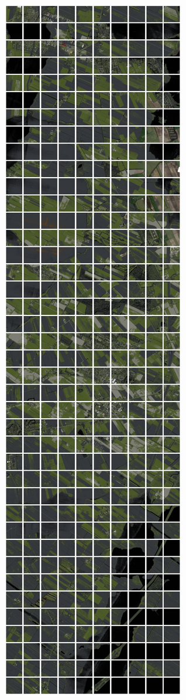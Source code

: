 <html>
<div>
<img src="https://github.com/HakkaTjakka/NL_TILE_MAP/blob/main/18/633/-1063/r.6330.-10630.png" height="44" width="44">
<img src="https://github.com/HakkaTjakka/NL_TILE_MAP/blob/main/18/633/-1063/r.6331.-10630.png" height="44" width="44">
<img src="https://github.com/HakkaTjakka/NL_TILE_MAP/blob/main/18/633/-1063/r.6332.-10630.png" height="44" width="44">
<img src="https://github.com/HakkaTjakka/NL_TILE_MAP/blob/main/18/633/-1063/r.6333.-10630.png" height="44" width="44">
<img src="https://github.com/HakkaTjakka/NL_TILE_MAP/blob/main/18/633/-1063/r.6334.-10630.png" height="44" width="44">
<img src="https://github.com/HakkaTjakka/NL_TILE_MAP/blob/main/18/633/-1063/r.6335.-10630.png" height="44" width="44">
<img src="https://github.com/HakkaTjakka/NL_TILE_MAP/blob/main/18/633/-1063/r.6336.-10630.png" height="44" width="44">
<img src="https://github.com/HakkaTjakka/NL_TILE_MAP/blob/main/18/633/-1063/r.6337.-10630.png" height="44" width="44">
<img src="https://github.com/HakkaTjakka/NL_TILE_MAP/blob/main/18/633/-1063/r.6338.-10630.png" height="44" width="44">
<img src="https://github.com/HakkaTjakka/NL_TILE_MAP/blob/main/18/633/-1063/r.6339.-10630.png" height="44" width="44">
<img src="https://github.com/HakkaTjakka/NL_TILE_MAP/blob/main/18/634/-1063/r.6340.-10630.png" height="44" width="44">
<img src="https://github.com/HakkaTjakka/NL_TILE_MAP/blob/main/18/634/-1063/r.6341.-10630.png" height="44" width="44">
<img src="https://github.com/HakkaTjakka/NL_TILE_MAP/blob/main/18/634/-1063/r.6342.-10630.png" height="44" width="44">
<img src="https://github.com/HakkaTjakka/NL_TILE_MAP/blob/main/18/634/-1063/r.6343.-10630.png" height="44" width="44">
<img src="https://github.com/HakkaTjakka/NL_TILE_MAP/blob/main/18/634/-1063/r.6344.-10630.png" height="44" width="44">
<img src="https://github.com/HakkaTjakka/NL_TILE_MAP/blob/main/18/634/-1063/r.6345.-10630.png" height="44" width="44">
<img src="https://github.com/HakkaTjakka/NL_TILE_MAP/blob/main/18/634/-1063/r.6346.-10630.png" height="44" width="44">
<img src="https://github.com/HakkaTjakka/NL_TILE_MAP/blob/main/18/634/-1063/r.6347.-10630.png" height="44" width="44">
<img src="https://github.com/HakkaTjakka/NL_TILE_MAP/blob/main/18/634/-1063/r.6348.-10630.png" height="44" width="44">
<img src="https://github.com/HakkaTjakka/NL_TILE_MAP/blob/main/18/634/-1063/r.6349.-10630.png" height="44" width="44">
<br>
<img src="https://github.com/HakkaTjakka/NL_TILE_MAP/blob/main/18/633/-1063/r.6330.-10629.png" height="44" width="44">
<img src="https://github.com/HakkaTjakka/NL_TILE_MAP/blob/main/18/633/-1063/r.6331.-10629.png" height="44" width="44">
<img src="https://github.com/HakkaTjakka/NL_TILE_MAP/blob/main/18/633/-1063/r.6332.-10629.png" height="44" width="44">
<img src="https://github.com/HakkaTjakka/NL_TILE_MAP/blob/main/18/633/-1063/r.6333.-10629.png" height="44" width="44">
<img src="https://github.com/HakkaTjakka/NL_TILE_MAP/blob/main/18/633/-1063/r.6334.-10629.png" height="44" width="44">
<img src="https://github.com/HakkaTjakka/NL_TILE_MAP/blob/main/18/633/-1063/r.6335.-10629.png" height="44" width="44">
<img src="https://github.com/HakkaTjakka/NL_TILE_MAP/blob/main/18/633/-1063/r.6336.-10629.png" height="44" width="44">
<img src="https://github.com/HakkaTjakka/NL_TILE_MAP/blob/main/18/633/-1063/r.6337.-10629.png" height="44" width="44">
<img src="https://github.com/HakkaTjakka/NL_TILE_MAP/blob/main/18/633/-1063/r.6338.-10629.png" height="44" width="44">
<img src="https://github.com/HakkaTjakka/NL_TILE_MAP/blob/main/18/633/-1063/r.6339.-10629.png" height="44" width="44">
<img src="https://github.com/HakkaTjakka/NL_TILE_MAP/blob/main/18/634/-1063/r.6340.-10629.png" height="44" width="44">
<img src="https://github.com/HakkaTjakka/NL_TILE_MAP/blob/main/18/634/-1063/r.6341.-10629.png" height="44" width="44">
<img src="https://github.com/HakkaTjakka/NL_TILE_MAP/blob/main/18/634/-1063/r.6342.-10629.png" height="44" width="44">
<img src="https://github.com/HakkaTjakka/NL_TILE_MAP/blob/main/18/634/-1063/r.6343.-10629.png" height="44" width="44">
<img src="https://github.com/HakkaTjakka/NL_TILE_MAP/blob/main/18/634/-1063/r.6344.-10629.png" height="44" width="44">
<img src="https://github.com/HakkaTjakka/NL_TILE_MAP/blob/main/18/634/-1063/r.6345.-10629.png" height="44" width="44">
<img src="https://github.com/HakkaTjakka/NL_TILE_MAP/blob/main/18/634/-1063/r.6346.-10629.png" height="44" width="44">
<img src="https://github.com/HakkaTjakka/NL_TILE_MAP/blob/main/18/634/-1063/r.6347.-10629.png" height="44" width="44">
<img src="https://github.com/HakkaTjakka/NL_TILE_MAP/blob/main/18/634/-1063/r.6348.-10629.png" height="44" width="44">
<img src="https://github.com/HakkaTjakka/NL_TILE_MAP/blob/main/18/634/-1063/r.6349.-10629.png" height="44" width="44">
<br>
<img src="https://github.com/HakkaTjakka/NL_TILE_MAP/blob/main/18/633/-1063/r.6330.-10628.png" height="44" width="44">
<img src="https://github.com/HakkaTjakka/NL_TILE_MAP/blob/main/18/633/-1063/r.6331.-10628.png" height="44" width="44">
<img src="https://github.com/HakkaTjakka/NL_TILE_MAP/blob/main/18/633/-1063/r.6332.-10628.png" height="44" width="44">
<img src="https://github.com/HakkaTjakka/NL_TILE_MAP/blob/main/18/633/-1063/r.6333.-10628.png" height="44" width="44">
<img src="https://github.com/HakkaTjakka/NL_TILE_MAP/blob/main/18/633/-1063/r.6334.-10628.png" height="44" width="44">
<img src="https://github.com/HakkaTjakka/NL_TILE_MAP/blob/main/18/633/-1063/r.6335.-10628.png" height="44" width="44">
<img src="https://github.com/HakkaTjakka/NL_TILE_MAP/blob/main/18/633/-1063/r.6336.-10628.png" height="44" width="44">
<img src="https://github.com/HakkaTjakka/NL_TILE_MAP/blob/main/18/633/-1063/r.6337.-10628.png" height="44" width="44">
<img src="https://github.com/HakkaTjakka/NL_TILE_MAP/blob/main/18/633/-1063/r.6338.-10628.png" height="44" width="44">
<img src="https://github.com/HakkaTjakka/NL_TILE_MAP/blob/main/18/633/-1063/r.6339.-10628.png" height="44" width="44">
<img src="https://github.com/HakkaTjakka/NL_TILE_MAP/blob/main/18/634/-1063/r.6340.-10628.png" height="44" width="44">
<img src="https://github.com/HakkaTjakka/NL_TILE_MAP/blob/main/18/634/-1063/r.6341.-10628.png" height="44" width="44">
<img src="https://github.com/HakkaTjakka/NL_TILE_MAP/blob/main/18/634/-1063/r.6342.-10628.png" height="44" width="44">
<img src="https://github.com/HakkaTjakka/NL_TILE_MAP/blob/main/18/634/-1063/r.6343.-10628.png" height="44" width="44">
<img src="https://github.com/HakkaTjakka/NL_TILE_MAP/blob/main/18/634/-1063/r.6344.-10628.png" height="44" width="44">
<img src="https://github.com/HakkaTjakka/NL_TILE_MAP/blob/main/18/634/-1063/r.6345.-10628.png" height="44" width="44">
<img src="https://github.com/HakkaTjakka/NL_TILE_MAP/blob/main/18/634/-1063/r.6346.-10628.png" height="44" width="44">
<img src="https://github.com/HakkaTjakka/NL_TILE_MAP/blob/main/18/634/-1063/r.6347.-10628.png" height="44" width="44">
<img src="https://github.com/HakkaTjakka/NL_TILE_MAP/blob/main/18/634/-1063/r.6348.-10628.png" height="44" width="44">
<img src="https://github.com/HakkaTjakka/NL_TILE_MAP/blob/main/18/634/-1063/r.6349.-10628.png" height="44" width="44">
<br>
<img src="https://github.com/HakkaTjakka/NL_TILE_MAP/blob/main/18/633/-1063/r.6330.-10627.png" height="44" width="44">
<img src="https://github.com/HakkaTjakka/NL_TILE_MAP/blob/main/18/633/-1063/r.6331.-10627.png" height="44" width="44">
<img src="https://github.com/HakkaTjakka/NL_TILE_MAP/blob/main/18/633/-1063/r.6332.-10627.png" height="44" width="44">
<img src="https://github.com/HakkaTjakka/NL_TILE_MAP/blob/main/18/633/-1063/r.6333.-10627.png" height="44" width="44">
<img src="https://github.com/HakkaTjakka/NL_TILE_MAP/blob/main/18/633/-1063/r.6334.-10627.png" height="44" width="44">
<img src="https://github.com/HakkaTjakka/NL_TILE_MAP/blob/main/18/633/-1063/r.6335.-10627.png" height="44" width="44">
<img src="https://github.com/HakkaTjakka/NL_TILE_MAP/blob/main/18/633/-1063/r.6336.-10627.png" height="44" width="44">
<img src="https://github.com/HakkaTjakka/NL_TILE_MAP/blob/main/18/633/-1063/r.6337.-10627.png" height="44" width="44">
<img src="https://github.com/HakkaTjakka/NL_TILE_MAP/blob/main/18/633/-1063/r.6338.-10627.png" height="44" width="44">
<img src="https://github.com/HakkaTjakka/NL_TILE_MAP/blob/main/18/633/-1063/r.6339.-10627.png" height="44" width="44">
<img src="https://github.com/HakkaTjakka/NL_TILE_MAP/blob/main/18/634/-1063/r.6340.-10627.png" height="44" width="44">
<img src="https://github.com/HakkaTjakka/NL_TILE_MAP/blob/main/18/634/-1063/r.6341.-10627.png" height="44" width="44">
<img src="https://github.com/HakkaTjakka/NL_TILE_MAP/blob/main/18/634/-1063/r.6342.-10627.png" height="44" width="44">
<img src="https://github.com/HakkaTjakka/NL_TILE_MAP/blob/main/18/634/-1063/r.6343.-10627.png" height="44" width="44">
<img src="https://github.com/HakkaTjakka/NL_TILE_MAP/blob/main/18/634/-1063/r.6344.-10627.png" height="44" width="44">
<img src="https://github.com/HakkaTjakka/NL_TILE_MAP/blob/main/18/634/-1063/r.6345.-10627.png" height="44" width="44">
<img src="https://github.com/HakkaTjakka/NL_TILE_MAP/blob/main/18/634/-1063/r.6346.-10627.png" height="44" width="44">
<img src="https://github.com/HakkaTjakka/NL_TILE_MAP/blob/main/18/634/-1063/r.6347.-10627.png" height="44" width="44">
<img src="https://github.com/HakkaTjakka/NL_TILE_MAP/blob/main/18/634/-1063/r.6348.-10627.png" height="44" width="44">
<img src="https://github.com/HakkaTjakka/NL_TILE_MAP/blob/main/18/634/-1063/r.6349.-10627.png" height="44" width="44">
<br>
<img src="https://github.com/HakkaTjakka/NL_TILE_MAP/blob/main/18/633/-1063/r.6330.-10626.png" height="44" width="44">
<img src="https://github.com/HakkaTjakka/NL_TILE_MAP/blob/main/18/633/-1063/r.6331.-10626.png" height="44" width="44">
<img src="https://github.com/HakkaTjakka/NL_TILE_MAP/blob/main/18/633/-1063/r.6332.-10626.png" height="44" width="44">
<img src="https://github.com/HakkaTjakka/NL_TILE_MAP/blob/main/18/633/-1063/r.6333.-10626.png" height="44" width="44">
<img src="https://github.com/HakkaTjakka/NL_TILE_MAP/blob/main/18/633/-1063/r.6334.-10626.png" height="44" width="44">
<img src="https://github.com/HakkaTjakka/NL_TILE_MAP/blob/main/18/633/-1063/r.6335.-10626.png" height="44" width="44">
<img src="https://github.com/HakkaTjakka/NL_TILE_MAP/blob/main/18/633/-1063/r.6336.-10626.png" height="44" width="44">
<img src="https://github.com/HakkaTjakka/NL_TILE_MAP/blob/main/18/633/-1063/r.6337.-10626.png" height="44" width="44">
<img src="https://github.com/HakkaTjakka/NL_TILE_MAP/blob/main/18/633/-1063/r.6338.-10626.png" height="44" width="44">
<img src="https://github.com/HakkaTjakka/NL_TILE_MAP/blob/main/18/633/-1063/r.6339.-10626.png" height="44" width="44">
<img src="https://github.com/HakkaTjakka/NL_TILE_MAP/blob/main/18/634/-1063/r.6340.-10626.png" height="44" width="44">
<img src="https://github.com/HakkaTjakka/NL_TILE_MAP/blob/main/18/634/-1063/r.6341.-10626.png" height="44" width="44">
<img src="https://github.com/HakkaTjakka/NL_TILE_MAP/blob/main/18/634/-1063/r.6342.-10626.png" height="44" width="44">
<img src="https://github.com/HakkaTjakka/NL_TILE_MAP/blob/main/18/634/-1063/r.6343.-10626.png" height="44" width="44">
<img src="https://github.com/HakkaTjakka/NL_TILE_MAP/blob/main/18/634/-1063/r.6344.-10626.png" height="44" width="44">
<img src="https://github.com/HakkaTjakka/NL_TILE_MAP/blob/main/18/634/-1063/r.6345.-10626.png" height="44" width="44">
<img src="https://github.com/HakkaTjakka/NL_TILE_MAP/blob/main/18/634/-1063/r.6346.-10626.png" height="44" width="44">
<img src="https://github.com/HakkaTjakka/NL_TILE_MAP/blob/main/18/634/-1063/r.6347.-10626.png" height="44" width="44">
<img src="https://github.com/HakkaTjakka/NL_TILE_MAP/blob/main/18/634/-1063/r.6348.-10626.png" height="44" width="44">
<img src="https://github.com/HakkaTjakka/NL_TILE_MAP/blob/main/18/634/-1063/r.6349.-10626.png" height="44" width="44">
<br>
<img src="https://github.com/HakkaTjakka/NL_TILE_MAP/blob/main/18/633/-1063/r.6330.-10625.png" height="44" width="44">
<img src="https://github.com/HakkaTjakka/NL_TILE_MAP/blob/main/18/633/-1063/r.6331.-10625.png" height="44" width="44">
<img src="https://github.com/HakkaTjakka/NL_TILE_MAP/blob/main/18/633/-1063/r.6332.-10625.png" height="44" width="44">
<img src="https://github.com/HakkaTjakka/NL_TILE_MAP/blob/main/18/633/-1063/r.6333.-10625.png" height="44" width="44">
<img src="https://github.com/HakkaTjakka/NL_TILE_MAP/blob/main/18/633/-1063/r.6334.-10625.png" height="44" width="44">
<img src="https://github.com/HakkaTjakka/NL_TILE_MAP/blob/main/18/633/-1063/r.6335.-10625.png" height="44" width="44">
<img src="https://github.com/HakkaTjakka/NL_TILE_MAP/blob/main/18/633/-1063/r.6336.-10625.png" height="44" width="44">
<img src="https://github.com/HakkaTjakka/NL_TILE_MAP/blob/main/18/633/-1063/r.6337.-10625.png" height="44" width="44">
<img src="https://github.com/HakkaTjakka/NL_TILE_MAP/blob/main/18/633/-1063/r.6338.-10625.png" height="44" width="44">
<img src="https://github.com/HakkaTjakka/NL_TILE_MAP/blob/main/18/633/-1063/r.6339.-10625.png" height="44" width="44">
<img src="https://github.com/HakkaTjakka/NL_TILE_MAP/blob/main/18/634/-1063/r.6340.-10625.png" height="44" width="44">
<img src="https://github.com/HakkaTjakka/NL_TILE_MAP/blob/main/18/634/-1063/r.6341.-10625.png" height="44" width="44">
<img src="https://github.com/HakkaTjakka/NL_TILE_MAP/blob/main/18/634/-1063/r.6342.-10625.png" height="44" width="44">
<img src="https://github.com/HakkaTjakka/NL_TILE_MAP/blob/main/18/634/-1063/r.6343.-10625.png" height="44" width="44">
<img src="https://github.com/HakkaTjakka/NL_TILE_MAP/blob/main/18/634/-1063/r.6344.-10625.png" height="44" width="44">
<img src="https://github.com/HakkaTjakka/NL_TILE_MAP/blob/main/18/634/-1063/r.6345.-10625.png" height="44" width="44">
<img src="https://github.com/HakkaTjakka/NL_TILE_MAP/blob/main/18/634/-1063/r.6346.-10625.png" height="44" width="44">
<img src="https://github.com/HakkaTjakka/NL_TILE_MAP/blob/main/18/634/-1063/r.6347.-10625.png" height="44" width="44">
<img src="https://github.com/HakkaTjakka/NL_TILE_MAP/blob/main/18/634/-1063/r.6348.-10625.png" height="44" width="44">
<img src="https://github.com/HakkaTjakka/NL_TILE_MAP/blob/main/18/634/-1063/r.6349.-10625.png" height="44" width="44">
<br>
<img src="https://github.com/HakkaTjakka/NL_TILE_MAP/blob/main/18/633/-1063/r.6330.-10624.png" height="44" width="44">
<img src="https://github.com/HakkaTjakka/NL_TILE_MAP/blob/main/18/633/-1063/r.6331.-10624.png" height="44" width="44">
<img src="https://github.com/HakkaTjakka/NL_TILE_MAP/blob/main/18/633/-1063/r.6332.-10624.png" height="44" width="44">
<img src="https://github.com/HakkaTjakka/NL_TILE_MAP/blob/main/18/633/-1063/r.6333.-10624.png" height="44" width="44">
<img src="https://github.com/HakkaTjakka/NL_TILE_MAP/blob/main/18/633/-1063/r.6334.-10624.png" height="44" width="44">
<img src="https://github.com/HakkaTjakka/NL_TILE_MAP/blob/main/18/633/-1063/r.6335.-10624.png" height="44" width="44">
<img src="https://github.com/HakkaTjakka/NL_TILE_MAP/blob/main/18/633/-1063/r.6336.-10624.png" height="44" width="44">
<img src="https://github.com/HakkaTjakka/NL_TILE_MAP/blob/main/18/633/-1063/r.6337.-10624.png" height="44" width="44">
<img src="https://github.com/HakkaTjakka/NL_TILE_MAP/blob/main/18/633/-1063/r.6338.-10624.png" height="44" width="44">
<img src="https://github.com/HakkaTjakka/NL_TILE_MAP/blob/main/18/633/-1063/r.6339.-10624.png" height="44" width="44">
<img src="https://github.com/HakkaTjakka/NL_TILE_MAP/blob/main/18/634/-1063/r.6340.-10624.png" height="44" width="44">
<img src="https://github.com/HakkaTjakka/NL_TILE_MAP/blob/main/18/634/-1063/r.6341.-10624.png" height="44" width="44">
<img src="https://github.com/HakkaTjakka/NL_TILE_MAP/blob/main/18/634/-1063/r.6342.-10624.png" height="44" width="44">
<img src="https://github.com/HakkaTjakka/NL_TILE_MAP/blob/main/18/634/-1063/r.6343.-10624.png" height="44" width="44">
<img src="https://github.com/HakkaTjakka/NL_TILE_MAP/blob/main/18/634/-1063/r.6344.-10624.png" height="44" width="44">
<img src="https://github.com/HakkaTjakka/NL_TILE_MAP/blob/main/18/634/-1063/r.6345.-10624.png" height="44" width="44">
<img src="https://github.com/HakkaTjakka/NL_TILE_MAP/blob/main/18/634/-1063/r.6346.-10624.png" height="44" width="44">
<img src="https://github.com/HakkaTjakka/NL_TILE_MAP/blob/main/18/634/-1063/r.6347.-10624.png" height="44" width="44">
<img src="https://github.com/HakkaTjakka/NL_TILE_MAP/blob/main/18/634/-1063/r.6348.-10624.png" height="44" width="44">
<img src="https://github.com/HakkaTjakka/NL_TILE_MAP/blob/main/18/634/-1063/r.6349.-10624.png" height="44" width="44">
<br>
<img src="https://github.com/HakkaTjakka/NL_TILE_MAP/blob/main/18/633/-1063/r.6330.-10623.png" height="44" width="44">
<img src="https://github.com/HakkaTjakka/NL_TILE_MAP/blob/main/18/633/-1063/r.6331.-10623.png" height="44" width="44">
<img src="https://github.com/HakkaTjakka/NL_TILE_MAP/blob/main/18/633/-1063/r.6332.-10623.png" height="44" width="44">
<img src="https://github.com/HakkaTjakka/NL_TILE_MAP/blob/main/18/633/-1063/r.6333.-10623.png" height="44" width="44">
<img src="https://github.com/HakkaTjakka/NL_TILE_MAP/blob/main/18/633/-1063/r.6334.-10623.png" height="44" width="44">
<img src="https://github.com/HakkaTjakka/NL_TILE_MAP/blob/main/18/633/-1063/r.6335.-10623.png" height="44" width="44">
<img src="https://github.com/HakkaTjakka/NL_TILE_MAP/blob/main/18/633/-1063/r.6336.-10623.png" height="44" width="44">
<img src="https://github.com/HakkaTjakka/NL_TILE_MAP/blob/main/18/633/-1063/r.6337.-10623.png" height="44" width="44">
<img src="https://github.com/HakkaTjakka/NL_TILE_MAP/blob/main/18/633/-1063/r.6338.-10623.png" height="44" width="44">
<img src="https://github.com/HakkaTjakka/NL_TILE_MAP/blob/main/18/633/-1063/r.6339.-10623.png" height="44" width="44">
<img src="https://github.com/HakkaTjakka/NL_TILE_MAP/blob/main/18/634/-1063/r.6340.-10623.png" height="44" width="44">
<img src="https://github.com/HakkaTjakka/NL_TILE_MAP/blob/main/18/634/-1063/r.6341.-10623.png" height="44" width="44">
<img src="https://github.com/HakkaTjakka/NL_TILE_MAP/blob/main/18/634/-1063/r.6342.-10623.png" height="44" width="44">
<img src="https://github.com/HakkaTjakka/NL_TILE_MAP/blob/main/18/634/-1063/r.6343.-10623.png" height="44" width="44">
<img src="https://github.com/HakkaTjakka/NL_TILE_MAP/blob/main/18/634/-1063/r.6344.-10623.png" height="44" width="44">
<img src="https://github.com/HakkaTjakka/NL_TILE_MAP/blob/main/18/634/-1063/r.6345.-10623.png" height="44" width="44">
<img src="https://github.com/HakkaTjakka/NL_TILE_MAP/blob/main/18/634/-1063/r.6346.-10623.png" height="44" width="44">
<img src="https://github.com/HakkaTjakka/NL_TILE_MAP/blob/main/18/634/-1063/r.6347.-10623.png" height="44" width="44">
<img src="https://github.com/HakkaTjakka/NL_TILE_MAP/blob/main/18/634/-1063/r.6348.-10623.png" height="44" width="44">
<img src="https://github.com/HakkaTjakka/NL_TILE_MAP/blob/main/18/634/-1063/r.6349.-10623.png" height="44" width="44">
<br>
<img src="https://github.com/HakkaTjakka/NL_TILE_MAP/blob/main/18/633/-1063/r.6330.-10622.png" height="44" width="44">
<img src="https://github.com/HakkaTjakka/NL_TILE_MAP/blob/main/18/633/-1063/r.6331.-10622.png" height="44" width="44">
<img src="https://github.com/HakkaTjakka/NL_TILE_MAP/blob/main/18/633/-1063/r.6332.-10622.png" height="44" width="44">
<img src="https://github.com/HakkaTjakka/NL_TILE_MAP/blob/main/18/633/-1063/r.6333.-10622.png" height="44" width="44">
<img src="https://github.com/HakkaTjakka/NL_TILE_MAP/blob/main/18/633/-1063/r.6334.-10622.png" height="44" width="44">
<img src="https://github.com/HakkaTjakka/NL_TILE_MAP/blob/main/18/633/-1063/r.6335.-10622.png" height="44" width="44">
<img src="https://github.com/HakkaTjakka/NL_TILE_MAP/blob/main/18/633/-1063/r.6336.-10622.png" height="44" width="44">
<img src="https://github.com/HakkaTjakka/NL_TILE_MAP/blob/main/18/633/-1063/r.6337.-10622.png" height="44" width="44">
<img src="https://github.com/HakkaTjakka/NL_TILE_MAP/blob/main/18/633/-1063/r.6338.-10622.png" height="44" width="44">
<img src="https://github.com/HakkaTjakka/NL_TILE_MAP/blob/main/18/633/-1063/r.6339.-10622.png" height="44" width="44">
<img src="https://github.com/HakkaTjakka/NL_TILE_MAP/blob/main/18/634/-1063/r.6340.-10622.png" height="44" width="44">
<img src="https://github.com/HakkaTjakka/NL_TILE_MAP/blob/main/18/634/-1063/r.6341.-10622.png" height="44" width="44">
<img src="https://github.com/HakkaTjakka/NL_TILE_MAP/blob/main/18/634/-1063/r.6342.-10622.png" height="44" width="44">
<img src="https://github.com/HakkaTjakka/NL_TILE_MAP/blob/main/18/634/-1063/r.6343.-10622.png" height="44" width="44">
<img src="https://github.com/HakkaTjakka/NL_TILE_MAP/blob/main/18/634/-1063/r.6344.-10622.png" height="44" width="44">
<img src="https://github.com/HakkaTjakka/NL_TILE_MAP/blob/main/18/634/-1063/r.6345.-10622.png" height="44" width="44">
<img src="https://github.com/HakkaTjakka/NL_TILE_MAP/blob/main/18/634/-1063/r.6346.-10622.png" height="44" width="44">
<img src="https://github.com/HakkaTjakka/NL_TILE_MAP/blob/main/18/634/-1063/r.6347.-10622.png" height="44" width="44">
<img src="https://github.com/HakkaTjakka/NL_TILE_MAP/blob/main/18/634/-1063/r.6348.-10622.png" height="44" width="44">
<img src="https://github.com/HakkaTjakka/NL_TILE_MAP/blob/main/18/634/-1063/r.6349.-10622.png" height="44" width="44">
<br>
<img src="https://github.com/HakkaTjakka/NL_TILE_MAP/blob/main/18/633/-1063/r.6330.-10621.png" height="44" width="44">
<img src="https://github.com/HakkaTjakka/NL_TILE_MAP/blob/main/18/633/-1063/r.6331.-10621.png" height="44" width="44">
<img src="https://github.com/HakkaTjakka/NL_TILE_MAP/blob/main/18/633/-1063/r.6332.-10621.png" height="44" width="44">
<img src="https://github.com/HakkaTjakka/NL_TILE_MAP/blob/main/18/633/-1063/r.6333.-10621.png" height="44" width="44">
<img src="https://github.com/HakkaTjakka/NL_TILE_MAP/blob/main/18/633/-1063/r.6334.-10621.png" height="44" width="44">
<img src="https://github.com/HakkaTjakka/NL_TILE_MAP/blob/main/18/633/-1063/r.6335.-10621.png" height="44" width="44">
<img src="https://github.com/HakkaTjakka/NL_TILE_MAP/blob/main/18/633/-1063/r.6336.-10621.png" height="44" width="44">
<img src="https://github.com/HakkaTjakka/NL_TILE_MAP/blob/main/18/633/-1063/r.6337.-10621.png" height="44" width="44">
<img src="https://github.com/HakkaTjakka/NL_TILE_MAP/blob/main/18/633/-1063/r.6338.-10621.png" height="44" width="44">
<img src="https://github.com/HakkaTjakka/NL_TILE_MAP/blob/main/18/633/-1063/r.6339.-10621.png" height="44" width="44">
<img src="https://github.com/HakkaTjakka/NL_TILE_MAP/blob/main/18/634/-1063/r.6340.-10621.png" height="44" width="44">
<img src="https://github.com/HakkaTjakka/NL_TILE_MAP/blob/main/18/634/-1063/r.6341.-10621.png" height="44" width="44">
<img src="https://github.com/HakkaTjakka/NL_TILE_MAP/blob/main/18/634/-1063/r.6342.-10621.png" height="44" width="44">
<img src="https://github.com/HakkaTjakka/NL_TILE_MAP/blob/main/18/634/-1063/r.6343.-10621.png" height="44" width="44">
<img src="https://github.com/HakkaTjakka/NL_TILE_MAP/blob/main/18/634/-1063/r.6344.-10621.png" height="44" width="44">
<img src="https://github.com/HakkaTjakka/NL_TILE_MAP/blob/main/18/634/-1063/r.6345.-10621.png" height="44" width="44">
<img src="https://github.com/HakkaTjakka/NL_TILE_MAP/blob/main/18/634/-1063/r.6346.-10621.png" height="44" width="44">
<img src="https://github.com/HakkaTjakka/NL_TILE_MAP/blob/main/18/634/-1063/r.6347.-10621.png" height="44" width="44">
<img src="https://github.com/HakkaTjakka/NL_TILE_MAP/blob/main/18/634/-1063/r.6348.-10621.png" height="44" width="44">
<img src="https://github.com/HakkaTjakka/NL_TILE_MAP/blob/main/18/634/-1063/r.6349.-10621.png" height="44" width="44">
<br>
<img src="https://github.com/HakkaTjakka/NL_TILE_MAP/blob/main/18/633/-1062/r.6330.-10620.png" height="44" width="44">
<img src="https://github.com/HakkaTjakka/NL_TILE_MAP/blob/main/18/633/-1062/r.6331.-10620.png" height="44" width="44">
<img src="https://github.com/HakkaTjakka/NL_TILE_MAP/blob/main/18/633/-1062/r.6332.-10620.png" height="44" width="44">
<img src="https://github.com/HakkaTjakka/NL_TILE_MAP/blob/main/18/633/-1062/r.6333.-10620.png" height="44" width="44">
<img src="https://github.com/HakkaTjakka/NL_TILE_MAP/blob/main/18/633/-1062/r.6334.-10620.png" height="44" width="44">
<img src="https://github.com/HakkaTjakka/NL_TILE_MAP/blob/main/18/633/-1062/r.6335.-10620.png" height="44" width="44">
<img src="https://github.com/HakkaTjakka/NL_TILE_MAP/blob/main/18/633/-1062/r.6336.-10620.png" height="44" width="44">
<img src="https://github.com/HakkaTjakka/NL_TILE_MAP/blob/main/18/633/-1062/r.6337.-10620.png" height="44" width="44">
<img src="https://github.com/HakkaTjakka/NL_TILE_MAP/blob/main/18/633/-1062/r.6338.-10620.png" height="44" width="44">
<img src="https://github.com/HakkaTjakka/NL_TILE_MAP/blob/main/18/633/-1062/r.6339.-10620.png" height="44" width="44">
<img src="https://github.com/HakkaTjakka/NL_TILE_MAP/blob/main/18/634/-1062/r.6340.-10620.png" height="44" width="44">
<img src="https://github.com/HakkaTjakka/NL_TILE_MAP/blob/main/18/634/-1062/r.6341.-10620.png" height="44" width="44">
<img src="https://github.com/HakkaTjakka/NL_TILE_MAP/blob/main/18/634/-1062/r.6342.-10620.png" height="44" width="44">
<img src="https://github.com/HakkaTjakka/NL_TILE_MAP/blob/main/18/634/-1062/r.6343.-10620.png" height="44" width="44">
<img src="https://github.com/HakkaTjakka/NL_TILE_MAP/blob/main/18/634/-1062/r.6344.-10620.png" height="44" width="44">
<img src="https://github.com/HakkaTjakka/NL_TILE_MAP/blob/main/18/634/-1062/r.6345.-10620.png" height="44" width="44">
<img src="https://github.com/HakkaTjakka/NL_TILE_MAP/blob/main/18/634/-1062/r.6346.-10620.png" height="44" width="44">
<img src="https://github.com/HakkaTjakka/NL_TILE_MAP/blob/main/18/634/-1062/r.6347.-10620.png" height="44" width="44">
<img src="https://github.com/HakkaTjakka/NL_TILE_MAP/blob/main/18/634/-1062/r.6348.-10620.png" height="44" width="44">
<img src="https://github.com/HakkaTjakka/NL_TILE_MAP/blob/main/18/634/-1062/r.6349.-10620.png" height="44" width="44">
<br>
<img src="https://github.com/HakkaTjakka/NL_TILE_MAP/blob/main/18/633/-1062/r.6330.-10619.png" height="44" width="44">
<img src="https://github.com/HakkaTjakka/NL_TILE_MAP/blob/main/18/633/-1062/r.6331.-10619.png" height="44" width="44">
<img src="https://github.com/HakkaTjakka/NL_TILE_MAP/blob/main/18/633/-1062/r.6332.-10619.png" height="44" width="44">
<img src="https://github.com/HakkaTjakka/NL_TILE_MAP/blob/main/18/633/-1062/r.6333.-10619.png" height="44" width="44">
<img src="https://github.com/HakkaTjakka/NL_TILE_MAP/blob/main/18/633/-1062/r.6334.-10619.png" height="44" width="44">
<img src="https://github.com/HakkaTjakka/NL_TILE_MAP/blob/main/18/633/-1062/r.6335.-10619.png" height="44" width="44">
<img src="https://github.com/HakkaTjakka/NL_TILE_MAP/blob/main/18/633/-1062/r.6336.-10619.png" height="44" width="44">
<img src="https://github.com/HakkaTjakka/NL_TILE_MAP/blob/main/18/633/-1062/r.6337.-10619.png" height="44" width="44">
<img src="https://github.com/HakkaTjakka/NL_TILE_MAP/blob/main/18/633/-1062/r.6338.-10619.png" height="44" width="44">
<img src="https://github.com/HakkaTjakka/NL_TILE_MAP/blob/main/18/633/-1062/r.6339.-10619.png" height="44" width="44">
<img src="https://github.com/HakkaTjakka/NL_TILE_MAP/blob/main/18/634/-1062/r.6340.-10619.png" height="44" width="44">
<img src="https://github.com/HakkaTjakka/NL_TILE_MAP/blob/main/18/634/-1062/r.6341.-10619.png" height="44" width="44">
<img src="https://github.com/HakkaTjakka/NL_TILE_MAP/blob/main/18/634/-1062/r.6342.-10619.png" height="44" width="44">
<img src="https://github.com/HakkaTjakka/NL_TILE_MAP/blob/main/18/634/-1062/r.6343.-10619.png" height="44" width="44">
<img src="https://github.com/HakkaTjakka/NL_TILE_MAP/blob/main/18/634/-1062/r.6344.-10619.png" height="44" width="44">
<img src="https://github.com/HakkaTjakka/NL_TILE_MAP/blob/main/18/634/-1062/r.6345.-10619.png" height="44" width="44">
<img src="https://github.com/HakkaTjakka/NL_TILE_MAP/blob/main/18/634/-1062/r.6346.-10619.png" height="44" width="44">
<img src="https://github.com/HakkaTjakka/NL_TILE_MAP/blob/main/18/634/-1062/r.6347.-10619.png" height="44" width="44">
<img src="https://github.com/HakkaTjakka/NL_TILE_MAP/blob/main/18/634/-1062/r.6348.-10619.png" height="44" width="44">
<img src="https://github.com/HakkaTjakka/NL_TILE_MAP/blob/main/18/634/-1062/r.6349.-10619.png" height="44" width="44">
<br>
<img src="https://github.com/HakkaTjakka/NL_TILE_MAP/blob/main/18/633/-1062/r.6330.-10618.png" height="44" width="44">
<img src="https://github.com/HakkaTjakka/NL_TILE_MAP/blob/main/18/633/-1062/r.6331.-10618.png" height="44" width="44">
<img src="https://github.com/HakkaTjakka/NL_TILE_MAP/blob/main/18/633/-1062/r.6332.-10618.png" height="44" width="44">
<img src="https://github.com/HakkaTjakka/NL_TILE_MAP/blob/main/18/633/-1062/r.6333.-10618.png" height="44" width="44">
<img src="https://github.com/HakkaTjakka/NL_TILE_MAP/blob/main/18/633/-1062/r.6334.-10618.png" height="44" width="44">
<img src="https://github.com/HakkaTjakka/NL_TILE_MAP/blob/main/18/633/-1062/r.6335.-10618.png" height="44" width="44">
<img src="https://github.com/HakkaTjakka/NL_TILE_MAP/blob/main/18/633/-1062/r.6336.-10618.png" height="44" width="44">
<img src="https://github.com/HakkaTjakka/NL_TILE_MAP/blob/main/18/633/-1062/r.6337.-10618.png" height="44" width="44">
<img src="https://github.com/HakkaTjakka/NL_TILE_MAP/blob/main/18/633/-1062/r.6338.-10618.png" height="44" width="44">
<img src="https://github.com/HakkaTjakka/NL_TILE_MAP/blob/main/18/633/-1062/r.6339.-10618.png" height="44" width="44">
<img src="https://github.com/HakkaTjakka/NL_TILE_MAP/blob/main/18/634/-1062/r.6340.-10618.png" height="44" width="44">
<img src="https://github.com/HakkaTjakka/NL_TILE_MAP/blob/main/18/634/-1062/r.6341.-10618.png" height="44" width="44">
<img src="https://github.com/HakkaTjakka/NL_TILE_MAP/blob/main/18/634/-1062/r.6342.-10618.png" height="44" width="44">
<img src="https://github.com/HakkaTjakka/NL_TILE_MAP/blob/main/18/634/-1062/r.6343.-10618.png" height="44" width="44">
<img src="https://github.com/HakkaTjakka/NL_TILE_MAP/blob/main/18/634/-1062/r.6344.-10618.png" height="44" width="44">
<img src="https://github.com/HakkaTjakka/NL_TILE_MAP/blob/main/18/634/-1062/r.6345.-10618.png" height="44" width="44">
<img src="https://github.com/HakkaTjakka/NL_TILE_MAP/blob/main/18/634/-1062/r.6346.-10618.png" height="44" width="44">
<img src="https://github.com/HakkaTjakka/NL_TILE_MAP/blob/main/18/634/-1062/r.6347.-10618.png" height="44" width="44">
<img src="https://github.com/HakkaTjakka/NL_TILE_MAP/blob/main/18/634/-1062/r.6348.-10618.png" height="44" width="44">
<img src="https://github.com/HakkaTjakka/NL_TILE_MAP/blob/main/18/634/-1062/r.6349.-10618.png" height="44" width="44">
<br>
<img src="https://github.com/HakkaTjakka/NL_TILE_MAP/blob/main/18/633/-1062/r.6330.-10617.png" height="44" width="44">
<img src="https://github.com/HakkaTjakka/NL_TILE_MAP/blob/main/18/633/-1062/r.6331.-10617.png" height="44" width="44">
<img src="https://github.com/HakkaTjakka/NL_TILE_MAP/blob/main/18/633/-1062/r.6332.-10617.png" height="44" width="44">
<img src="https://github.com/HakkaTjakka/NL_TILE_MAP/blob/main/18/633/-1062/r.6333.-10617.png" height="44" width="44">
<img src="https://github.com/HakkaTjakka/NL_TILE_MAP/blob/main/18/633/-1062/r.6334.-10617.png" height="44" width="44">
<img src="https://github.com/HakkaTjakka/NL_TILE_MAP/blob/main/18/633/-1062/r.6335.-10617.png" height="44" width="44">
<img src="https://github.com/HakkaTjakka/NL_TILE_MAP/blob/main/18/633/-1062/r.6336.-10617.png" height="44" width="44">
<img src="https://github.com/HakkaTjakka/NL_TILE_MAP/blob/main/18/633/-1062/r.6337.-10617.png" height="44" width="44">
<img src="https://github.com/HakkaTjakka/NL_TILE_MAP/blob/main/18/633/-1062/r.6338.-10617.png" height="44" width="44">
<img src="https://github.com/HakkaTjakka/NL_TILE_MAP/blob/main/18/633/-1062/r.6339.-10617.png" height="44" width="44">
<img src="https://github.com/HakkaTjakka/NL_TILE_MAP/blob/main/18/634/-1062/r.6340.-10617.png" height="44" width="44">
<img src="https://github.com/HakkaTjakka/NL_TILE_MAP/blob/main/18/634/-1062/r.6341.-10617.png" height="44" width="44">
<img src="https://github.com/HakkaTjakka/NL_TILE_MAP/blob/main/18/634/-1062/r.6342.-10617.png" height="44" width="44">
<img src="https://github.com/HakkaTjakka/NL_TILE_MAP/blob/main/18/634/-1062/r.6343.-10617.png" height="44" width="44">
<img src="https://github.com/HakkaTjakka/NL_TILE_MAP/blob/main/18/634/-1062/r.6344.-10617.png" height="44" width="44">
<img src="https://github.com/HakkaTjakka/NL_TILE_MAP/blob/main/18/634/-1062/r.6345.-10617.png" height="44" width="44">
<img src="https://github.com/HakkaTjakka/NL_TILE_MAP/blob/main/18/634/-1062/r.6346.-10617.png" height="44" width="44">
<img src="https://github.com/HakkaTjakka/NL_TILE_MAP/blob/main/18/634/-1062/r.6347.-10617.png" height="44" width="44">
<img src="https://github.com/HakkaTjakka/NL_TILE_MAP/blob/main/18/634/-1062/r.6348.-10617.png" height="44" width="44">
<img src="https://github.com/HakkaTjakka/NL_TILE_MAP/blob/main/18/634/-1062/r.6349.-10617.png" height="44" width="44">
<br>
<img src="https://github.com/HakkaTjakka/NL_TILE_MAP/blob/main/18/633/-1062/r.6330.-10616.png" height="44" width="44">
<img src="https://github.com/HakkaTjakka/NL_TILE_MAP/blob/main/18/633/-1062/r.6331.-10616.png" height="44" width="44">
<img src="https://github.com/HakkaTjakka/NL_TILE_MAP/blob/main/18/633/-1062/r.6332.-10616.png" height="44" width="44">
<img src="https://github.com/HakkaTjakka/NL_TILE_MAP/blob/main/18/633/-1062/r.6333.-10616.png" height="44" width="44">
<img src="https://github.com/HakkaTjakka/NL_TILE_MAP/blob/main/18/633/-1062/r.6334.-10616.png" height="44" width="44">
<img src="https://github.com/HakkaTjakka/NL_TILE_MAP/blob/main/18/633/-1062/r.6335.-10616.png" height="44" width="44">
<img src="https://github.com/HakkaTjakka/NL_TILE_MAP/blob/main/18/633/-1062/r.6336.-10616.png" height="44" width="44">
<img src="https://github.com/HakkaTjakka/NL_TILE_MAP/blob/main/18/633/-1062/r.6337.-10616.png" height="44" width="44">
<img src="https://github.com/HakkaTjakka/NL_TILE_MAP/blob/main/18/633/-1062/r.6338.-10616.png" height="44" width="44">
<img src="https://github.com/HakkaTjakka/NL_TILE_MAP/blob/main/18/633/-1062/r.6339.-10616.png" height="44" width="44">
<img src="https://github.com/HakkaTjakka/NL_TILE_MAP/blob/main/18/634/-1062/r.6340.-10616.png" height="44" width="44">
<img src="https://github.com/HakkaTjakka/NL_TILE_MAP/blob/main/18/634/-1062/r.6341.-10616.png" height="44" width="44">
<img src="https://github.com/HakkaTjakka/NL_TILE_MAP/blob/main/18/634/-1062/r.6342.-10616.png" height="44" width="44">
<img src="https://github.com/HakkaTjakka/NL_TILE_MAP/blob/main/18/634/-1062/r.6343.-10616.png" height="44" width="44">
<img src="https://github.com/HakkaTjakka/NL_TILE_MAP/blob/main/18/634/-1062/r.6344.-10616.png" height="44" width="44">
<img src="https://github.com/HakkaTjakka/NL_TILE_MAP/blob/main/18/634/-1062/r.6345.-10616.png" height="44" width="44">
<img src="https://github.com/HakkaTjakka/NL_TILE_MAP/blob/main/18/634/-1062/r.6346.-10616.png" height="44" width="44">
<img src="https://github.com/HakkaTjakka/NL_TILE_MAP/blob/main/18/634/-1062/r.6347.-10616.png" height="44" width="44">
<img src="https://github.com/HakkaTjakka/NL_TILE_MAP/blob/main/18/634/-1062/r.6348.-10616.png" height="44" width="44">
<img src="https://github.com/HakkaTjakka/NL_TILE_MAP/blob/main/18/634/-1062/r.6349.-10616.png" height="44" width="44">
<br>
<img src="https://github.com/HakkaTjakka/NL_TILE_MAP/blob/main/18/633/-1062/r.6330.-10615.png" height="44" width="44">
<img src="https://github.com/HakkaTjakka/NL_TILE_MAP/blob/main/18/633/-1062/r.6331.-10615.png" height="44" width="44">
<img src="https://github.com/HakkaTjakka/NL_TILE_MAP/blob/main/18/633/-1062/r.6332.-10615.png" height="44" width="44">
<img src="https://github.com/HakkaTjakka/NL_TILE_MAP/blob/main/18/633/-1062/r.6333.-10615.png" height="44" width="44">
<img src="https://github.com/HakkaTjakka/NL_TILE_MAP/blob/main/18/633/-1062/r.6334.-10615.png" height="44" width="44">
<img src="https://github.com/HakkaTjakka/NL_TILE_MAP/blob/main/18/633/-1062/r.6335.-10615.png" height="44" width="44">
<img src="https://github.com/HakkaTjakka/NL_TILE_MAP/blob/main/18/633/-1062/r.6336.-10615.png" height="44" width="44">
<img src="https://github.com/HakkaTjakka/NL_TILE_MAP/blob/main/18/633/-1062/r.6337.-10615.png" height="44" width="44">
<img src="https://github.com/HakkaTjakka/NL_TILE_MAP/blob/main/18/633/-1062/r.6338.-10615.png" height="44" width="44">
<img src="https://github.com/HakkaTjakka/NL_TILE_MAP/blob/main/18/633/-1062/r.6339.-10615.png" height="44" width="44">
<img src="https://github.com/HakkaTjakka/NL_TILE_MAP/blob/main/18/634/-1062/r.6340.-10615.png" height="44" width="44">
<img src="https://github.com/HakkaTjakka/NL_TILE_MAP/blob/main/18/634/-1062/r.6341.-10615.png" height="44" width="44">
<img src="https://github.com/HakkaTjakka/NL_TILE_MAP/blob/main/18/634/-1062/r.6342.-10615.png" height="44" width="44">
<img src="https://github.com/HakkaTjakka/NL_TILE_MAP/blob/main/18/634/-1062/r.6343.-10615.png" height="44" width="44">
<img src="https://github.com/HakkaTjakka/NL_TILE_MAP/blob/main/18/634/-1062/r.6344.-10615.png" height="44" width="44">
<img src="https://github.com/HakkaTjakka/NL_TILE_MAP/blob/main/18/634/-1062/r.6345.-10615.png" height="44" width="44">
<img src="https://github.com/HakkaTjakka/NL_TILE_MAP/blob/main/18/634/-1062/r.6346.-10615.png" height="44" width="44">
<img src="https://github.com/HakkaTjakka/NL_TILE_MAP/blob/main/18/634/-1062/r.6347.-10615.png" height="44" width="44">
<img src="https://github.com/HakkaTjakka/NL_TILE_MAP/blob/main/18/634/-1062/r.6348.-10615.png" height="44" width="44">
<img src="https://github.com/HakkaTjakka/NL_TILE_MAP/blob/main/18/634/-1062/r.6349.-10615.png" height="44" width="44">
<br>
<img src="https://github.com/HakkaTjakka/NL_TILE_MAP/blob/main/18/633/-1062/r.6330.-10614.png" height="44" width="44">
<img src="https://github.com/HakkaTjakka/NL_TILE_MAP/blob/main/18/633/-1062/r.6331.-10614.png" height="44" width="44">
<img src="https://github.com/HakkaTjakka/NL_TILE_MAP/blob/main/18/633/-1062/r.6332.-10614.png" height="44" width="44">
<img src="https://github.com/HakkaTjakka/NL_TILE_MAP/blob/main/18/633/-1062/r.6333.-10614.png" height="44" width="44">
<img src="https://github.com/HakkaTjakka/NL_TILE_MAP/blob/main/18/633/-1062/r.6334.-10614.png" height="44" width="44">
<img src="https://github.com/HakkaTjakka/NL_TILE_MAP/blob/main/18/633/-1062/r.6335.-10614.png" height="44" width="44">
<img src="https://github.com/HakkaTjakka/NL_TILE_MAP/blob/main/18/633/-1062/r.6336.-10614.png" height="44" width="44">
<img src="https://github.com/HakkaTjakka/NL_TILE_MAP/blob/main/18/633/-1062/r.6337.-10614.png" height="44" width="44">
<img src="https://github.com/HakkaTjakka/NL_TILE_MAP/blob/main/18/633/-1062/r.6338.-10614.png" height="44" width="44">
<img src="https://github.com/HakkaTjakka/NL_TILE_MAP/blob/main/18/633/-1062/r.6339.-10614.png" height="44" width="44">
<img src="https://github.com/HakkaTjakka/NL_TILE_MAP/blob/main/18/634/-1062/r.6340.-10614.png" height="44" width="44">
<img src="https://github.com/HakkaTjakka/NL_TILE_MAP/blob/main/18/634/-1062/r.6341.-10614.png" height="44" width="44">
<img src="https://github.com/HakkaTjakka/NL_TILE_MAP/blob/main/18/634/-1062/r.6342.-10614.png" height="44" width="44">
<img src="https://github.com/HakkaTjakka/NL_TILE_MAP/blob/main/18/634/-1062/r.6343.-10614.png" height="44" width="44">
<img src="https://github.com/HakkaTjakka/NL_TILE_MAP/blob/main/18/634/-1062/r.6344.-10614.png" height="44" width="44">
<img src="https://github.com/HakkaTjakka/NL_TILE_MAP/blob/main/18/634/-1062/r.6345.-10614.png" height="44" width="44">
<img src="https://github.com/HakkaTjakka/NL_TILE_MAP/blob/main/18/634/-1062/r.6346.-10614.png" height="44" width="44">
<img src="https://github.com/HakkaTjakka/NL_TILE_MAP/blob/main/18/634/-1062/r.6347.-10614.png" height="44" width="44">
<img src="https://github.com/HakkaTjakka/NL_TILE_MAP/blob/main/18/634/-1062/r.6348.-10614.png" height="44" width="44">
<img src="https://github.com/HakkaTjakka/NL_TILE_MAP/blob/main/18/634/-1062/r.6349.-10614.png" height="44" width="44">
<br>
<img src="https://github.com/HakkaTjakka/NL_TILE_MAP/blob/main/18/633/-1062/r.6330.-10613.png" height="44" width="44">
<img src="https://github.com/HakkaTjakka/NL_TILE_MAP/blob/main/18/633/-1062/r.6331.-10613.png" height="44" width="44">
<img src="https://github.com/HakkaTjakka/NL_TILE_MAP/blob/main/18/633/-1062/r.6332.-10613.png" height="44" width="44">
<img src="https://github.com/HakkaTjakka/NL_TILE_MAP/blob/main/18/633/-1062/r.6333.-10613.png" height="44" width="44">
<img src="https://github.com/HakkaTjakka/NL_TILE_MAP/blob/main/18/633/-1062/r.6334.-10613.png" height="44" width="44">
<img src="https://github.com/HakkaTjakka/NL_TILE_MAP/blob/main/18/633/-1062/r.6335.-10613.png" height="44" width="44">
<img src="https://github.com/HakkaTjakka/NL_TILE_MAP/blob/main/18/633/-1062/r.6336.-10613.png" height="44" width="44">
<img src="https://github.com/HakkaTjakka/NL_TILE_MAP/blob/main/18/633/-1062/r.6337.-10613.png" height="44" width="44">
<img src="https://github.com/HakkaTjakka/NL_TILE_MAP/blob/main/18/633/-1062/r.6338.-10613.png" height="44" width="44">
<img src="https://github.com/HakkaTjakka/NL_TILE_MAP/blob/main/18/633/-1062/r.6339.-10613.png" height="44" width="44">
<img src="https://github.com/HakkaTjakka/NL_TILE_MAP/blob/main/18/634/-1062/r.6340.-10613.png" height="44" width="44">
<img src="https://github.com/HakkaTjakka/NL_TILE_MAP/blob/main/18/634/-1062/r.6341.-10613.png" height="44" width="44">
<img src="https://github.com/HakkaTjakka/NL_TILE_MAP/blob/main/18/634/-1062/r.6342.-10613.png" height="44" width="44">
<img src="https://github.com/HakkaTjakka/NL_TILE_MAP/blob/main/18/634/-1062/r.6343.-10613.png" height="44" width="44">
<img src="https://github.com/HakkaTjakka/NL_TILE_MAP/blob/main/18/634/-1062/r.6344.-10613.png" height="44" width="44">
<img src="https://github.com/HakkaTjakka/NL_TILE_MAP/blob/main/18/634/-1062/r.6345.-10613.png" height="44" width="44">
<img src="https://github.com/HakkaTjakka/NL_TILE_MAP/blob/main/18/634/-1062/r.6346.-10613.png" height="44" width="44">
<img src="https://github.com/HakkaTjakka/NL_TILE_MAP/blob/main/18/634/-1062/r.6347.-10613.png" height="44" width="44">
<img src="https://github.com/HakkaTjakka/NL_TILE_MAP/blob/main/18/634/-1062/r.6348.-10613.png" height="44" width="44">
<img src="https://github.com/HakkaTjakka/NL_TILE_MAP/blob/main/18/634/-1062/r.6349.-10613.png" height="44" width="44">
<br>
<img src="https://github.com/HakkaTjakka/NL_TILE_MAP/blob/main/18/633/-1062/r.6330.-10612.png" height="44" width="44">
<img src="https://github.com/HakkaTjakka/NL_TILE_MAP/blob/main/18/633/-1062/r.6331.-10612.png" height="44" width="44">
<img src="https://github.com/HakkaTjakka/NL_TILE_MAP/blob/main/18/633/-1062/r.6332.-10612.png" height="44" width="44">
<img src="https://github.com/HakkaTjakka/NL_TILE_MAP/blob/main/18/633/-1062/r.6333.-10612.png" height="44" width="44">
<img src="https://github.com/HakkaTjakka/NL_TILE_MAP/blob/main/18/633/-1062/r.6334.-10612.png" height="44" width="44">
<img src="https://github.com/HakkaTjakka/NL_TILE_MAP/blob/main/18/633/-1062/r.6335.-10612.png" height="44" width="44">
<img src="https://github.com/HakkaTjakka/NL_TILE_MAP/blob/main/18/633/-1062/r.6336.-10612.png" height="44" width="44">
<img src="https://github.com/HakkaTjakka/NL_TILE_MAP/blob/main/18/633/-1062/r.6337.-10612.png" height="44" width="44">
<img src="https://github.com/HakkaTjakka/NL_TILE_MAP/blob/main/18/633/-1062/r.6338.-10612.png" height="44" width="44">
<img src="https://github.com/HakkaTjakka/NL_TILE_MAP/blob/main/18/633/-1062/r.6339.-10612.png" height="44" width="44">
<img src="https://github.com/HakkaTjakka/NL_TILE_MAP/blob/main/18/634/-1062/r.6340.-10612.png" height="44" width="44">
<img src="https://github.com/HakkaTjakka/NL_TILE_MAP/blob/main/18/634/-1062/r.6341.-10612.png" height="44" width="44">
<img src="https://github.com/HakkaTjakka/NL_TILE_MAP/blob/main/18/634/-1062/r.6342.-10612.png" height="44" width="44">
<img src="https://github.com/HakkaTjakka/NL_TILE_MAP/blob/main/18/634/-1062/r.6343.-10612.png" height="44" width="44">
<img src="https://github.com/HakkaTjakka/NL_TILE_MAP/blob/main/18/634/-1062/r.6344.-10612.png" height="44" width="44">
<img src="https://github.com/HakkaTjakka/NL_TILE_MAP/blob/main/18/634/-1062/r.6345.-10612.png" height="44" width="44">
<img src="https://github.com/HakkaTjakka/NL_TILE_MAP/blob/main/18/634/-1062/r.6346.-10612.png" height="44" width="44">
<img src="https://github.com/HakkaTjakka/NL_TILE_MAP/blob/main/18/634/-1062/r.6347.-10612.png" height="44" width="44">
<img src="https://github.com/HakkaTjakka/NL_TILE_MAP/blob/main/18/634/-1062/r.6348.-10612.png" height="44" width="44">
<img src="https://github.com/HakkaTjakka/NL_TILE_MAP/blob/main/18/634/-1062/r.6349.-10612.png" height="44" width="44">
<br>
<img src="https://github.com/HakkaTjakka/NL_TILE_MAP/blob/main/18/633/-1062/r.6330.-10611.png" height="44" width="44">
<img src="https://github.com/HakkaTjakka/NL_TILE_MAP/blob/main/18/633/-1062/r.6331.-10611.png" height="44" width="44">
<img src="https://github.com/HakkaTjakka/NL_TILE_MAP/blob/main/18/633/-1062/r.6332.-10611.png" height="44" width="44">
<img src="https://github.com/HakkaTjakka/NL_TILE_MAP/blob/main/18/633/-1062/r.6333.-10611.png" height="44" width="44">
<img src="https://github.com/HakkaTjakka/NL_TILE_MAP/blob/main/18/633/-1062/r.6334.-10611.png" height="44" width="44">
<img src="https://github.com/HakkaTjakka/NL_TILE_MAP/blob/main/18/633/-1062/r.6335.-10611.png" height="44" width="44">
<img src="https://github.com/HakkaTjakka/NL_TILE_MAP/blob/main/18/633/-1062/r.6336.-10611.png" height="44" width="44">
<img src="https://github.com/HakkaTjakka/NL_TILE_MAP/blob/main/18/633/-1062/r.6337.-10611.png" height="44" width="44">
<img src="https://github.com/HakkaTjakka/NL_TILE_MAP/blob/main/18/633/-1062/r.6338.-10611.png" height="44" width="44">
<img src="https://github.com/HakkaTjakka/NL_TILE_MAP/blob/main/18/633/-1062/r.6339.-10611.png" height="44" width="44">
<img src="https://github.com/HakkaTjakka/NL_TILE_MAP/blob/main/18/634/-1062/r.6340.-10611.png" height="44" width="44">
<img src="https://github.com/HakkaTjakka/NL_TILE_MAP/blob/main/18/634/-1062/r.6341.-10611.png" height="44" width="44">
<img src="https://github.com/HakkaTjakka/NL_TILE_MAP/blob/main/18/634/-1062/r.6342.-10611.png" height="44" width="44">
<img src="https://github.com/HakkaTjakka/NL_TILE_MAP/blob/main/18/634/-1062/r.6343.-10611.png" height="44" width="44">
<img src="https://github.com/HakkaTjakka/NL_TILE_MAP/blob/main/18/634/-1062/r.6344.-10611.png" height="44" width="44">
<img src="https://github.com/HakkaTjakka/NL_TILE_MAP/blob/main/18/634/-1062/r.6345.-10611.png" height="44" width="44">
<img src="https://github.com/HakkaTjakka/NL_TILE_MAP/blob/main/18/634/-1062/r.6346.-10611.png" height="44" width="44">
<img src="https://github.com/HakkaTjakka/NL_TILE_MAP/blob/main/18/634/-1062/r.6347.-10611.png" height="44" width="44">
<img src="https://github.com/HakkaTjakka/NL_TILE_MAP/blob/main/18/634/-1062/r.6348.-10611.png" height="44" width="44">
<img src="https://github.com/HakkaTjakka/NL_TILE_MAP/blob/main/18/634/-1062/r.6349.-10611.png" height="44" width="44">
<br>
</div>
</html>
